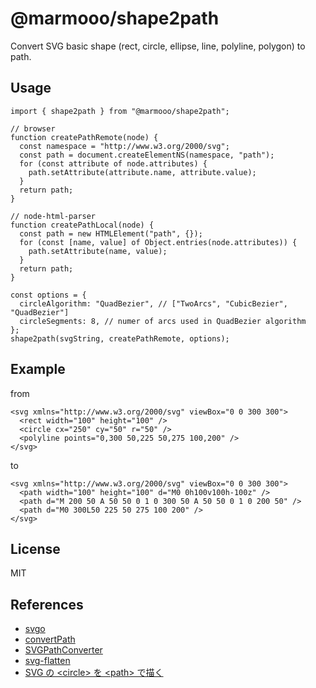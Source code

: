 # @marmooo/shape2path

Convert SVG basic shape (rect, circle, ellipse, line, polyline, polygon) to
path.

## Usage

```
import { shape2path } from "@marmooo/shape2path";

// browser
function createPathRemote(node) {
  const namespace = "http://www.w3.org/2000/svg";
  const path = document.createElementNS(namespace, "path");
  for (const attribute of node.attributes) {
    path.setAttribute(attribute.name, attribute.value);
  }
  return path;
}

// node-html-parser
function createPathLocal(node) {
  const path = new HTMLElement("path", {});
  for (const [name, value] of Object.entries(node.attributes)) {
    path.setAttribute(name, value);
  }
  return path;
}

const options = {
  circleAlgorithm: "QuadBezier", // ["TwoArcs", "CubicBezier", "QuadBezier"]
  circleSegments: 8, // numer of arcs used in QuadBezier algorithm
};
shape2path(svgString, createPathRemote, options);
```

## Example

from

```
<svg xmlns="http://www.w3.org/2000/svg" viewBox="0 0 300 300">
  <rect width="100" height="100" />
  <circle cx="250" cy="50" r="50" />
  <polyline points="0,300 50,225 50,275 100,200" />
</svg>
```

to

```
<svg xmlns="http://www.w3.org/2000/svg" viewBox="0 0 300 300">
  <path width="100" height="100" d="M0 0h100v100h-100z" />
  <path d="M 200 50 A 50 50 0 1 0 300 50 A 50 50 0 1 0 200 50" />
  <path d="M0 300L50 225 50 275 100 200" />
</svg>
```

## License

MIT

## References

- [svgo]("https://github.com/svg/svgo)
- [convertPath](https://github.com/convertSvg/convertPath)
- [SVGPathConverter](https://github.com/Waest/SVGPathConverter)
- [svg-flatten](https://github.com/stadline/svg-flatten)
- [SVG の \<circle\> を \<path\> で描く](https://tyru.github.io/svg-circle-misc-algorithm/)
